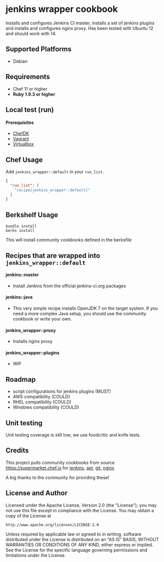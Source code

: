 jenkins wrapper cookbook
========================

Installs and configures Jenkins CI master, installs a set of jenkins plugins and installs and configures nginx proxy.
Has been tested with Ubuntu 12 and should work with 14.

Supported Platforms
-------------------

- Debian

Requirements
------------
- Chef 11 or higher
- **Ruby 1.9.3 or higher**

Local test (run)
---
#### Prerequisites
- [ChefDK](https://downloads.chef.io/chef-dk/)
- [Vagrant](https://www.vagrantup.com/downloads.html)
- [Virtualbox](https://www.virtualbox.org/wiki/downloads)

Chef Usage
---

Add `jenkins_wrapper::default` in your `run_list`.

```json
{
  "run_list": [
    "recipe[jenkins_wrapper::default]"
  ]
}
```

Berkshelf Usage
---
```
bundle install
berks install
```
This will install community cookbooks defined in the berksfile

Recipes that are wrapped into `jenkins_wrapper::default`
---
#### jenkins::master

- Install Jenkins from the official jenkins-ci.org packages

#### jenkins::java

- This very simple recipe installs OpenJDK 7 on the target system. If you need a more complex Java setup, you should use the community cookbook or write your own.

#### jenkins_wrapper::proxy

- Installs nginx proxy

#### jenkins_wrapper::plugins

- WIP

Roadmap
---
- script configurations for jenkins plugins (MUST)
- AWS compatibility (COULD)
- RHEL compatibility (COULD)
- Windows compatibility (COULD)

Unit testing
---
Unit testing coverage is still low; we use foodcritic and knife tests.

Credits
---
This project pulls community cookbooks from source https://supermarket.chef.io for [jenkins](https://github.com/opscode-cookbooks/jenkins.git), [apt](https://github.com/opscode-cookbooks/apt.git), [git](https://github.com/jssjr/git.git), [nginx](https://github.com/miketheman/nginx.git)

A big thanks to the community for providing these!

License and Author
---

Licensed under the Apache License, Version 2.0 (the "License");
you may not use this file except in compliance with the License.
You may obtain a copy of the License at

    http://www.apache.org/licenses/LICENSE-2.0

Unless required by applicable law or agreed to in writing, software
distributed under the License is distributed on an "AS IS" BASIS,
WITHOUT WARRANTIES OR CONDITIONS OF ANY KIND, either express or implied.
See the License for the specific language governing permissions and
limitations under the License.
